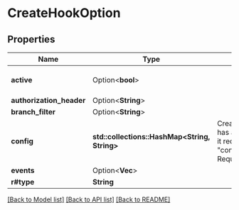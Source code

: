 # CreateHookOption

## Properties

Name | Type | Description | Notes
------------ | ------------- | ------------- | -------------
**active** | Option<**bool**> |  | [optional][default to false]
**authorization_header** | Option<**String**> |  | [optional]
**branch_filter** | Option<**String**> |  | [optional]
**config** | **std::collections::HashMap<String, String>** | CreateHookOptionConfig has all config options in it required are \"content_type\" and \"url\" Required | 
**events** | Option<**Vec<String>**> |  | [optional]
**r#type** | **String** |  | 

[[Back to Model list]](../README.md#documentation-for-models) [[Back to API list]](../README.md#documentation-for-api-endpoints) [[Back to README]](../README.md)


